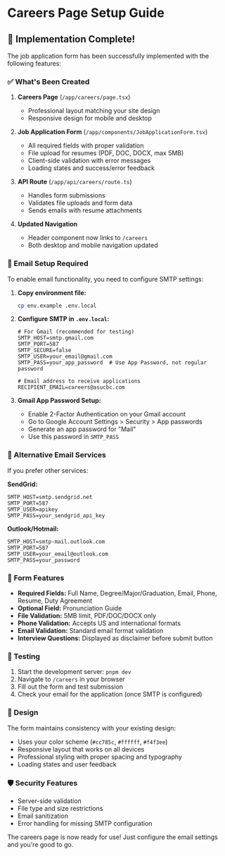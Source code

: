 # Careers Page Setup Guide

## 🎉 Implementation Complete!

The job application form has been successfully implemented with the following features:

### ✅ What's Been Created

1. **Careers Page** (`/app/careers/page.tsx`)
   - Professional layout matching your site design
   - Responsive design for mobile and desktop

2. **Job Application Form** (`/app/components/JobApplicationForm.tsx`)
   - All required fields with proper validation
   - File upload for resumes (PDF, DOC, DOCX, max 5MB)
   - Client-side validation with error messages
   - Loading states and success/error feedback

3. **API Route** (`/app/api/careers/route.ts`)
   - Handles form submissions
   - Validates file uploads and form data
   - Sends emails with resume attachments

4. **Updated Navigation**
   - Header component now links to `/careers`
   - Both desktop and mobile navigation updated

### 📧 Email Setup Required

To enable email functionality, you need to configure SMTP settings:

1. **Copy environment file:**
   ```bash
   cp env.example .env.local
   ```

2. **Configure SMTP in `.env.local`:**
   ```env
   # For Gmail (recommended for testing)
   SMTP_HOST=smtp.gmail.com
   SMTP_PORT=587
   SMTP_SECURE=false
   SMTP_USER=your_email@gmail.com
   SMTP_PASS=your_app_password  # Use App Password, not regular password
   
   # Email address to receive applications
   RECIPIENT_EMAIL=careers@asucbc.com
   ```

3. **Gmail App Password Setup:**
   - Enable 2-Factor Authentication on your Gmail account
   - Go to Google Account Settings > Security > App passwords
   - Generate an app password for "Mail"
   - Use this password in `SMTP_PASS`

### 🚀 Alternative Email Services

If you prefer other services:

**SendGrid:**
```env
SMTP_HOST=smtp.sendgrid.net
SMTP_PORT=587
SMTP_USER=apikey
SMTP_PASS=your_sendgrid_api_key
```

**Outlook/Hotmail:**
```env
SMTP_HOST=smtp-mail.outlook.com
SMTP_PORT=587
SMTP_USER=your_email@outlook.com
SMTP_PASS=your_password
```

### 📝 Form Features

- **Required Fields:** Full Name, Degree/Major/Graduation, Email, Phone, Resume, Duty Agreement
- **Optional Field:** Pronunciation Guide
- **File Validation:** 5MB limit, PDF/DOC/DOCX only
- **Phone Validation:** Accepts US and international formats
- **Email Validation:** Standard email format validation
- **Interview Questions:** Displayed as disclaimer before submit button

### 🔧 Testing

1. Start the development server: `pnpm dev`
2. Navigate to `/careers` in your browser
3. Fill out the form and test submission
4. Check your email for the application (once SMTP is configured)

### 🎨 Design

The form maintains consistency with your existing design:
- Uses your color scheme (`#cc785c`, `#ffffff`, `#f4f3ee`)
- Responsive layout that works on all devices
- Professional styling with proper spacing and typography
- Loading states and user feedback

### 🛡️ Security Features

- Server-side validation
- File type and size restrictions
- Email sanitization
- Error handling for missing SMTP configuration

The careers page is now ready for use! Just configure the email settings and you're good to go.
